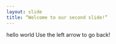 ```yaml
---
layout: slide
title: “Welcome to our second slide!”
---
```

hello world
Use the left arrow to go back!
